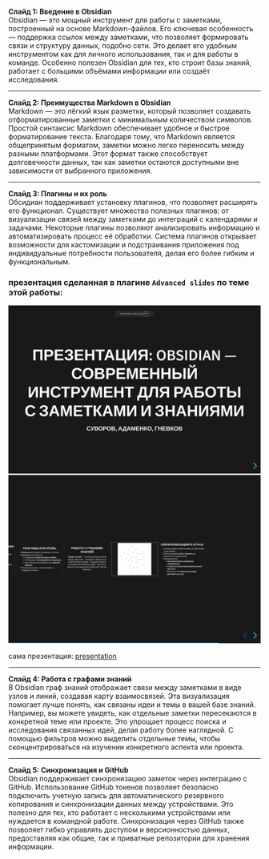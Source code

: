 **Слайд 1: Введение в Obsidian**  
Obsidian — это мощный инструмент для работы с заметками, построенный на основе Markdown-файлов. Его ключевая особенность — поддержка ссылок между заметками, что позволяет формировать связи и структуру данных, подобно сети. Это делает его удобным инструментом как для личного использования, так и для работы в команде. Особенно полезен Obsidian для тех, кто строит базы знаний, работает с большими объёмами информации или создаёт исследования.

---

**Слайд 2: Преимущества Markdown в Obsidian**  
Markdown — это лёгкий язык разметки, который позволяет создавать отформатированные заметки с минимальным количеством символов. Простой синтаксис Markdown обеспечивает удобное и быстрое форматирование текста. Благодаря тому, что Markdown является общепринятым форматом, заметки можно легко переносить между разными платформами. Этот формат также способствует долговечности данных, так как заметки остаются доступными вне зависимости от выбранного приложения.

---

**Слайд 3: Плагины и их роль**  
Обсидиан поддерживает установку плагинов, что позволяет расширять его функционал. Существует множество полезных плагинов: от визуализации связей между заметками до интеграций с календарями и задачами. Некоторые плагины позволяют анализировать информацию и автоматизировать процесс её обработки. Система плагинов открывает возможности для кастомизации и подстраивания приложения под индивидуальные потребности пользователя, делая его более гибким и функциональным.

### презентация сделанная в плагине `Advanced slides` по теме этой работы:
![](images/image-1.png)
![](images/image-2.png)

сама презентация:
[presentation](presentation.md)

---

**Слайд 4: Работа с графами знаний**  
В Obsidian граф знаний отображает связи между заметками в виде узлов и линий, создавая карту взаимосвязей. Эта визуализация помогает лучше понять, как связаны идеи и темы в вашей базе знаний. Например, вы можете увидеть, как отдельные заметки пересекаются в конкретной теме или проекте. Это упрощает процесс поиска и исследования связанных идей, делая работу более наглядной. С помощью фильтров можно выделить отдельные темы, чтобы сконцентрироваться на изучении конкретного аспекта или проекта.

---

**Слайд 5: Синхронизация и GitHub**  
Obsidian поддерживает синхронизацию заметок через интеграцию с GitHub. Использование GitHub токенов позволяет безопасно подключить учетную запись для автоматического резервного копирования и синхронизации данных между устройствами. Это полезно для тех, кто работает с несколькими устройствами или нуждается в командной работе. Синхронизация через GitHub также позволяет гибко управлять доступом и версионностью данных, предоставляя как общие, так и приватные репозитории для хранения информации.